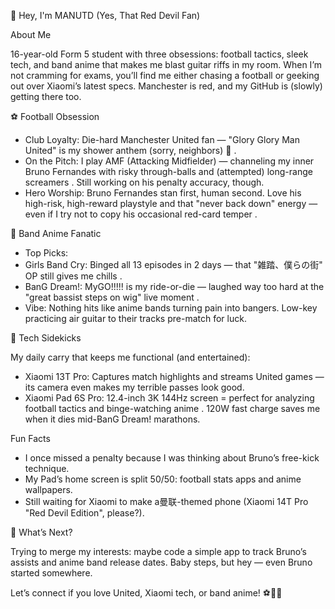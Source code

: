 👋 Hey, I'm MANUTD (Yes, That Red Devil Fan)
 
About Me
 
16-year-old Form 5 student with three obsessions: football tactics, sleek tech, and band anime that makes me blast guitar riffs in my room. When I’m not cramming for exams, you’ll find me either chasing a football or geeking out over Xiaomi’s latest specs. Manchester is red, and my GitHub is (slowly) getting there too.
 
⚽ Football Obsession
 
- Club Loyalty: Die-hard Manchester United fan — "Glory Glory Man United" is my shower anthem (sorry, neighbors) 🔴 .
- On the Pitch: I play AMF (Attacking Midfielder) — channeling my inner Bruno Fernandes with risky through-balls and (attempted) long-range screamers . Still working on his penalty accuracy, though.
- Hero Worship: Bruno Fernandes stan first, human second. Love his high-risk, high-reward playstyle and that "never back down" energy — even if I try not to copy his occasional red-card temper  .
 
🎸 Band Anime Fanatic
 
- Top Picks:
- Girls Band Cry: Binged all 13 episodes in 2 days — that "雑踏、僕らの街" OP still gives me chills .
- BanG Dream!: MyGO!!!!! is my ride-or-die — laughed way too hard at the "great bassist steps on wig" live moment .
- Vibe: Nothing hits like anime bands turning pain into bangers. Low-key practicing air guitar to their tracks pre-match for luck.
 
📱 Tech Sidekicks
 
My daily carry that keeps me functional (and entertained):
 
- Xiaomi 13T Pro: Captures match highlights and streams United games — its camera even makes my terrible passes look good.
- Xiaomi Pad 6S Pro: 12.4-inch 3K 144Hz screen = perfect for analyzing football tactics and binge-watching anime  . 120W fast charge saves me when it dies mid-BanG Dream! marathons.
 
Fun Facts
 
- I once missed a penalty because I was thinking about Bruno’s free-kick technique.
- My Pad’s home screen is split 50/50: football stats apps and anime wallpapers.
- Still waiting for Xiaomi to make a曼联-themed phone (Xiaomi 14T Pro "Red Devil Edition", please?).
 
🔭 What’s Next?
 
Trying to merge my interests: maybe code a simple app to track Bruno’s assists and anime band release dates. Baby steps, but hey — even Bruno started somewhere.
 
Let’s connect if you love United, Xiaomi tech, or band anime! ⚽📱🎶
